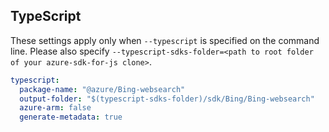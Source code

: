 ## TypeScript

These settings apply only when `--typescript` is specified on the command line.
Please also specify `--typescript-sdks-folder=<path to root folder of your azure-sdk-for-js clone>`.

``` yaml $(typescript)
typescript:
  package-name: "@azure/Bing-websearch"
  output-folder: "$(typescript-sdks-folder)/sdk/Bing/Bing-websearch"
  azure-arm: false
  generate-metadata: true
```
